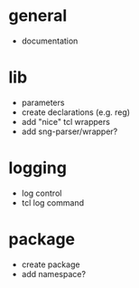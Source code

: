 # general
- documentation

# lib
- parameters
- create declarations (e.g. reg)
- add "nice" tcl wrappers
- add sng-parser/wrapper?

# logging
- log control
- tcl log command

# package
- create package
- add namespace?
